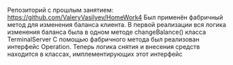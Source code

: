 Репозиторий с прошлым занятием: https://github.com/ValeryVasilyev/HomeWork4
Был применён фабричный метод для изменения баланса клиента.
В первой реализации вся логика изменения баланса была в одном методе changeBalance() класса TerminalServer
С помощью фабричного метода был реализован интерфейс Operation. Теперь логика снятия и внесения средств находится в классах, имплементирующих этот интерфейс
